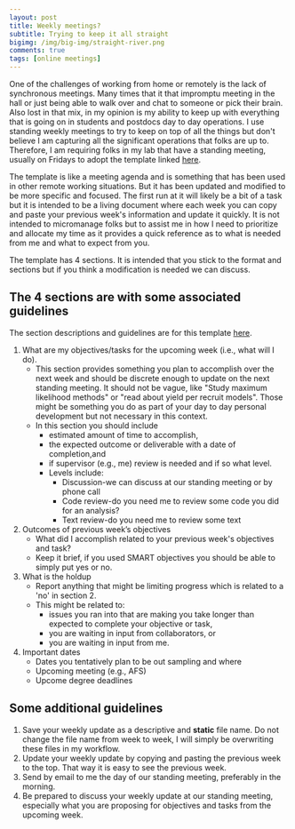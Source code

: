 ```yaml
---
layout: post
title: Weekly meetings?
subtitle: Trying to keep it all straight
bigimg: /img/big-img/straight-river.png
comments: true
tags: [online meetings]
---
```



One of the challenges of working from home or remotely is the 
lack of synchronous meetings. Many times that it that impromptu
meeting in the hall or just being able to walk over and chat
to someone or pick their brain. Also lost in that mix, in my
opinion is my ability to keep up with everything that is going
on in students and postdocs day to day operations. I use
standing weekly meetings to try to keep on top of all the
things but don't believe I am capturing all the significant
operations that folks are up to. Therefore, I am requiring
folks in my lab that have a standing meeting, usually on Fridays
to adopt the template linked [here](https://mcolvin.github.io/weekly-update-template.docx). 

The template is like a meeting agenda and is something that has
been used in other remote working situations. But it has been updated
and modified to be more specific and focused. The first run at it will
likely be a bit of a task but it is intended to be a living document where 
each week you can copy and paste your previous week's information and update
it quickly. It is not intended to micromanage folks but to assist me in 
how I need to prioritize and allocate my time as it provides a quick reference 
as to what is needed from me and what to expect from you. 

The template has 4 sections. It is intended that you stick to the format
and sections but if you think a modification is needed we can discuss. 

## The 4 sections are with some associated guidelines

The section descriptions and guidelines are for this template [here](https://mcolvin.github.io/weekly-update-template.docx). 

1. What are my objectives/tasks for the upcoming week (i.e., what will I do). 
    * This section provides something you plan to accomplish over the next week and 
    should be discrete enough to update on the next standing meeting. It should 
    not be vague, like "Study maximum likelihood methods" or "read about yield per 
    recruit models". Those might be something you do as part of your day to day personal
    development but not necessary in this context. 
    * In this section you should include 
        * estimated amount of time to accomplish, 
        * the expected outcome or deliverable with a date of completion,and
        * if supervisor (e.g., me) review is needed and if so what level. 
        * Levels include: 
            * Discussion-we can discuss at our standing meeting or by phone call
            * Code review-do you need me to review some code you did for an analysis?
            * Text review-do you need me to review some text 
2. Outcomes of previous week’s objectives 
    * What did I accomplish related to your previous week's objectives and task?
    * Keep it brief, if you used SMART objectives you should be able to simply put
    yes or no. 
3. What is the holdup 
    * Report anything that might be limiting progress which is related to a 'no' in section 2. 
    * This might be related to:
        * issues you ran into that are making you take longer than expected to complete your objective
        or task,
        * you are waiting in input from collaborators, or
        * you are waiting in input from me. 
4. Important dates 
    * Dates you tentatively plan to be out sampling and where
    * Upcoming meeting (e.g., AFS)
    * Upcome degree deadlines 

## Some additional guidelines

1. Save your weekly update as a descriptive and **static** file name. Do not change
the file name from week to week, I will simply be overwriting these files in my workflow. 
2. Update your weekly update by copying and pasting the previous week to the top. That 
way it is easy to see the previous week. 
3. Send by email to me the day of our standing meeting, preferably in the morning.
4. Be prepared to discuss your weekly update at our standing meeting, especially what 
you are proposing for objectives and tasks from the upcoming week. 
